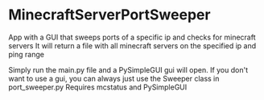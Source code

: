 # MinecraftServerPortSweeper
App with a GUI that sweeps ports of a specific ip and checks for minecraft servers
It will return a file with all minecraft servers on the specified ip and ping range

Simply run the main.py file and a PySimpleGUI gui will open. If you don't want to use a gui, you can always just use the Sweeper class in port_sweeper.py
Requires mcstatus and PySimpleGUI
